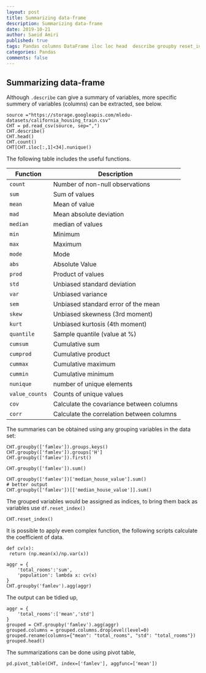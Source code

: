 ```yaml
---
layout: post
title: Summarizing data-frame
description: Summarizing data-frame
date: 2019-10-21
author: Saeid Amiri
published: true
tags: Pandas columns DataFrame iloc loc head  describe groupby reset_index pivot_table
categories: Pandas
comments: false
---
```

## Summarizing data-frame
Although `.describe` can give a summary of variables,  more specific summery of variables (columns) can be extracted, see below.

```
source ="https://storage.googleapis.com/mledu-datasets/california_housing_train.csv"
CHT = pd.read_csv(source, sep=",")
CHT.describe()
CHT.head()
CHT.count()
CHT[CHT.iloc[:,1]<34].nunique()
```

The following table includes the useful functions.

|Function|Description|
|---|---|
`count`| Number of non-null observations
`sum` | Sum of values
`mean` | Mean of value
`mad` | Mean absolute deviation
`median` | median of values
`min` |Minimum
`max` |Maximum
`mode` |Mode
`abs` | Absolute Value
`prod` | Product of values
`std` | Unbiased standard deviation
`var` | Unbiased variance
`sem` | Unbiased standard error of the mean
`skew` | Unbiased skewness (3rd moment)
`kurt` | Unbiased kurtosis (4th moment)
`quantile` | Sample quantile (value at %)
`cumsum` | Cumulative sum
`cumprod`| Cumulative product
`cummax` | Cumulative maximum
`cummin` | Cumulative minimum
`nunique`| number of unique elements
`value_counts`| Counts of unique values
`cov`| Calculate the covariance between columns
`corr`| Calculate the correlation between columns

The summaries can be obtained using any grouping variables in the data set:

```
CHT.groupby(['famlev']).groups.keys()
CHT.groupby(['famlev']).groups['H']
CHT.groupby(['famlev']).first()

CHT.groupby(['famlev']).sum()

CHT.groupby(['famlev'])['median_house_value'].sum()
# better output
CHT.groupby(['famlev'])[['median_house_value']].sum()
```

The grouped variables would be assigned as indices, to bring them back as variables use `df.reset_index()`
```
CHT.reset_index()
```

It is possible to apply even complex function, the following scripts calculate the coefficient of data.

```
def cv(x):
 return (np.mean(x)/np.var(x))

aggr = {
    'total_rooms':'sum',
    'population': lambda x: cv(x)
}
CHT.groupby('famlev').agg(aggr)
```

The output can be tidied up,

```
aggr = {
    'total_rooms':['mean','std']
}
grouped = CHT.groupby('famlev').agg(aggr)
grouped.columns = grouped.columns.droplevel(level=0)
grouped.rename(columns={"mean": "total_rooms", "std": "total_rooms"})
grouped.head()
```

The summarizations can be done using pivot table, 
```
pd.pivot_table(CHT, index=['famlev'], aggfunc=['mean'])
```